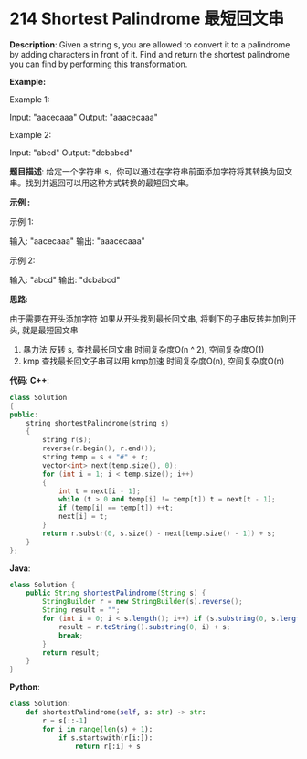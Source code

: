 # 214 Shortest Palindrome 最短回文串

__Description__:
Given a string s, you are allowed to convert it to a palindrome by adding characters in front of it. Find and return the shortest palindrome you can find by performing this transformation.

__Example:__

Example 1:

Input: "aacecaaa"
Output: "aaacecaaa"

Example 2:

Input: "abcd"
Output: "dcbabcd"

__题目描述__:
给定一个字符串 s，你可以通过在字符串前面添加字符将其转换为回文串。找到并返回可以用这种方式转换的最短回文串。

__示例 :__

示例 1:

输入: "aacecaaa"
输出: "aaacecaaa"

示例 2:

输入: "abcd"
输出: "dcbabcd"

__思路__:

由于需要在开头添加字符
如果从开头找到最长回文串, 将剩下的子串反转并加到开头, 就是最短回文串

1. 暴力法
反转 s, 查找最长回文串
时间复杂度O(n ^ 2), 空间复杂度O(1)
2. kmp
查找最长回文子串可以用 kmp加速
时间复杂度O(n), 空间复杂度O(n)

__代码__:
__C++__:

```C++
class Solution 
{
public:
    string shortestPalindrome(string s) 
    {
        string r(s);
        reverse(r.begin(), r.end());
        string temp = s + "#" + r;
        vector<int> next(temp.size(), 0);
        for (int i = 1; i < temp.size(); i++) 
        {
            int t = next[i - 1];
            while (t > 0 and temp[i] != temp[t]) t = next[t - 1];
            if (temp[i] == temp[t]) ++t;
            next[i] = t;
        }
        return r.substr(0, s.size() - next[temp.size() - 1]) + s;
    }
};
```

__Java__:

```Java
class Solution {
    public String shortestPalindrome(String s) {
        StringBuilder r = new StringBuilder(s).reverse();
        String result = "";
        for (int i = 0; i < s.length(); i++) if (s.substring(0, s.length() - i).equals(r.toString().substring(i))) {
            result = r.toString().substring(0, i) + s;
            break;
        } 
        return result;
    }
}
```

__Python__:

```Python
class Solution:
    def shortestPalindrome(self, s: str) -> str:
        r = s[::-1]
        for i in range(len(s) + 1):
            if s.startswith(r[i:]):
                return r[:i] + s
```
